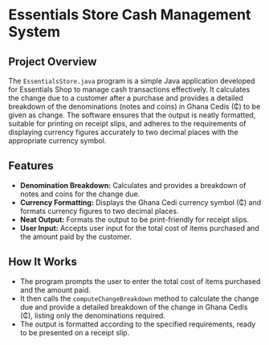 
# Essentials Store Cash Management System

## Project Overview

The `EssentialsStore.java` program is a simple Java application developed for Essentials Shop to manage cash transactions effectively. It calculates the change due to a customer after a purchase and provides a detailed breakdown of the denominations (notes and coins) in Ghana Cedis (₵) to be given as change. The software ensures that the output is neatly formatted, suitable for printing on receipt slips, and adheres to the requirements of displaying currency figures accurately to two decimal places with the appropriate currency symbol.

## Features

- **Denomination Breakdown:** Calculates and provides a breakdown of notes and coins for the change due.
- **Currency Formatting:** Displays the Ghana Cedi currency symbol (₵) and formats currency figures to two decimal places.
- **Neat Output:** Formats the output to be print-friendly for receipt slips.
- **User Input:** Accepts user input for the total cost of items purchased and the amount paid by the customer.

## How It Works

- The program prompts the user to enter the total cost of items purchased and the amount paid.
- It then calls the `computeChangeBreakdown` method to calculate the change due and provide a detailed breakdown of the change in Ghana Cedis (₵), listing only the denominations required.
- The output is formatted according to the specified requirements, ready to be presented on a receipt slip.